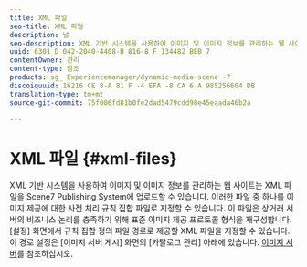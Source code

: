 ```yaml
---
title: XML 파일
seo-title: XML 파일
description: 널
seo-description: XML 기반 시스템을 사용하여 이미지 및 이미지 정보를 관리하는 웹 사이트는 XML 파일을 Scene7 Publishing System에 업로드할 수 있습니다. XML 파일에 대한 자세한 내용을 살펴보십시오.
uuid: 6301 D 042-2040-4408-B 816-8 F 134482 BEB 7
contentOwner: 관리
content-type: 참조
products: sg_ Experiencemanager/dynamic-media-scene -7
discoiquuid: 16216 CE 8-A 81 F -4 EFA -8 CA 6-A 985256604 DB
translation-type: tm+mt
source-git-commit: 75f006fd81b0fe2dad5479cdd98e45eaada46b2a

---
```



# XML 파일 {#xml-files}

XML 기반 시스템을 사용하여 이미지 및 이미지 정보를 관리하는 웹 사이트는 XML 파일을 Scene7 Publishing System에 업로드할 수 있습니다. 이러한 파일 중 하나를 이미지 제공에 대한 사전 처리 규칙 집합 파일로 지정할 수 있습니다. 이 파일은 상거래 서버의 비즈니스 논리를 충족하기 위해 표준 이미지 제공 프로토콜 형식을 재구성합니다. [설정] 화면에서 규칙 집합 정의 파일 경로로 제공할 XML 파일을 지정할 수 있습니다. 이 경로 설정은 [이미지 서버 게시] 화면의 [카탈로그 관리] 아래에 있습니다. [이미지 서버](publish-setup.md#image_server)를 참조하십시오.
